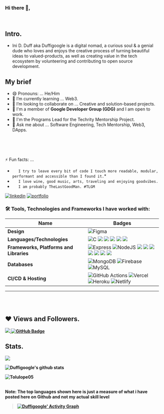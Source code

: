 ### Hi there  👋, 
<br />

## Intro.
  - Ini D. Duff <Caleb/> aka Duffigoogle is a digital nomad, a curious soul & a genial dude who loves and enjoys the creative process of turning beautiful ideas to valued-products, as well as creating value in the tech ecosystem by volunteering and contributing to open source development. 


## My brief

- 😄 Pronouns: ... He/Him
- 🌱 I’m currently learning ... Web3.
- 👯 I’m looking to collaborate on ... Creative and solution-based projects.
- 🔭 I'm a member of **Google Developer Group (GDG)** and I am open to work.
- 🔭 I'm the Programs Lead for the Techrity Mentorship Project. 
- 💬 Ask me about ... Software Engineering, Tech Mentorship, Web3, DApps. 
<br>
<br>
<br>


⚡ Fun facts: ... 
* &nbsp;&nbsp;&nbsp;&nbsp; ```I try to leave every bit of code I touch more readable, modular, performant and accessible than I found it.```*
* &nbsp;&nbsp;&nbsp;&nbsp; ```I love wine, good music, arts, traveling and enjoying goodvibes.``` 
* &nbsp;&nbsp;&nbsp;&nbsp; ```I am probably TheLastGoodMan. #TLGM``` 

[![linkedin](https://img.shields.io/badge/linkedin-0A66C2?style=for-the-badge&logo=linkedin&logoColor=white)](https://www.linkedin.com/in/https://www.linkedin.com/in/duffcaleb/)
[![portfolio](https://img.shields.io/badge/my_portfolio-000?style=for-the-badge&logo=ko-fi&logoColor=white)](http://duffigoogle-techfolio.vercel.app/)


### 🛠 Tools, Technologies and Frameworks I have worked with:

Name | Badges
--- | --- 
**Design**  |  ![Figma](https://img.shields.io/badge/figma-%23F24E1E.svg?style=for-the-badge&logo=figma&logoColor=white) 
**Languages/Technologies**  | ![C](https://img.shields.io/badge/c-%2300599C.svg?style=for-the-badge&logo=c&logoColor=white)  <img src="https://img.shields.io/badge/-TYPESCRIPT-3178C6?&style=for-the-badge&logo=Typescript&logoColor=white" />  <img src="https://img.shields.io/badge/JavaScript-323330?style=for-the-badge&logo=javascript&logoColor=F7DF1E" /> <img src="https://img.shields.io/badge/CSS3-1572B6?style=for-the-badge&logo=css3&logoColor=white" />  <img src="https://img.shields.io/badge/HTML5-E34F26?style=for-the-badge&logo=html5&logoColor=white" />  <img src="https://img.shields.io/badge/-PYTHON-3776AB?&style=for-the-badge&logo=python&logoColor=white" />
**Frameworks, Platforms and Libraries** | ![Express](https://img.shields.io/badge/Express-000?style=for-the-badge&logo=express&logoColor=white) ![NodeJS](https://img.shields.io/badge/node.js-6DA55F?style=for-the-badge&logo=node.js&logoColor=white) <img src="https://img.shields.io/badge/Bootstrap-563D7C?style=for-the-badge&logo=bootstrap&logoColor=white" /> <img src="https://img.shields.io/badge/-STYLED%20COMPONENTS-DB7093?style=for-the-badge&logo=styled-components&logoColor=white" />  <img src="https://img.shields.io/badge/React-20232A?style=for-the-badge&logo=react&logoColor=61DAFB" />  <img src="https://img.shields.io/badge/-SCSS-CC6699?style=for-the-badge&logo=Sass&logoColor=white" />  <img src="https://img.shields.io/badge/-TAILWIND%20CSS-06B6D4?style=for-the-badge&logo=tailwind-css&logoColor=white" />  <img src="https://img.shields.io/badge/-NEXT.js-000000?style=for-the-badge&logo=next.js&logoColor=white" />  <img src="https://img.shields.io/badge/-MATERIAL%20UI-007FFF?style=for-the-badge&logo=mui&logoColor=white" />
**Databases**  | ![MongoDB](https://img.shields.io/badge/MongoDB-%234ea94b.svg?style=for-the-badge&logo=mongodb&logoColor=white) ![Firebase](https://img.shields.io/badge/firebase-%23039BE5.svg?style=for-the-badge&logo=firebase) ![MySQL](https://img.shields.io/badge/mysql-%2300f.svg?style=for-the-badge&logo=mysql&logoColor=white)
**CI/CD & Hosting**   | ![GitHub Actions](https://img.shields.io/badge/github%20actions-%232671E5.svg?style=for-the-badge&logo=githubactions&logoColor=white) ![Vercel](https://img.shields.io/badge/vercel-%23000000.svg?style=for-the-badge&logo=vercel&logoColor=#000000) ![Heroku](https://img.shields.io/badge/heroku-%23430098.svg?style=for-the-badge&logo=heroku&logoColor=white) ![Netlify](https://img.shields.io/badge/netlify-%23000000.svg?style=for-the-badge&logo=netlify&logoColor=#00C7B7)
</p> 

<hr/>
<b/r>

<!-- <br />
<br />

![TheLastGoodMan's github stats](https://github-readme-stats.vercel.app/api?username=duffigoogle&show_icons=true&theme=radical) -->




<br />
<br />
<!-- 
[![Top Langs](https://github-readme-stats.vercel.app/api/top-langs/?username=duffigoogle&layout=compact)](https://github.com/duffigoogle/github-readme-stats) -->

## ❤ Views and Followers.

<a href="https://github.com/Duffigoogle/github-profile-views-counter">
    <img src="https://komarev.com/ghpvc/?username=Duffigoogle">
</a>
<a href="https://github.com/Duffigoogle?tab=followers"><img src="https://img.shields.io/github/followers/Duffigoogle?label=Followers&style=social" alt="GitHub Badge"></a>


 <br>
 
 
## Stats.
 <p><img align="center" src="https://github-readme-stats.vercel.app/api/top-langs/?username=Duffigoogle&layout=compact&theme=dark&hide_border=false" /></p>
<p><img align="center" src="https://github-readme-stats.vercel.app/api?username=Duffigoogle&show_icons=true&include_all_commits=true&count_private=true&layout=compact&theme=dark&hide_border=false&border_radius=2&hide=contribs" alt="Duffigoogle's github stats" /></p>

<p><img align="center" src="https://github-readme-streak-stats.herokuapp.com/?user=Tolulope05&theme=dark" alt="Tolulope05" /></p>
<br/>
 <b>Note:</b> The top languages shown here is just a measure of what i have posted here on Github and not my actual skill level


> <a href="https://github.com/Duffigoogle/github-readme-activity-graph"><img alt="Duffigoogle' Activity Graph" src="https://activity-graph.herokuapp.com/graph?username=Duffigoogle&bg_color=0D1117&color=5BCDEC&line=5BCDEC&point=FFFFFF&hide_border=true" /></a>

<br/>
